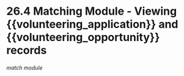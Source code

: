# 26.4 Matching Module - Viewing {{volunteering_application}} and {{volunteering_opportunity}} records

>



###### match module
